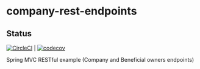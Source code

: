 # company-rest-endpoints

## Status

[![CircleCI](https://circleci.com/gh/enisinanaj/company-rest-endpoints/tree/master.svg?style=svg)](https://circleci.com/gh/enisinanaj/company-rest-endpoints/tree/master) | [![codecov](https://codecov.io/gh/enisinanaj/company-rest-endpoints/branch/master/graph/badge.svg)](https://codecov.io/gh/enisinanaj/company-rest-endpoints)

Spring MVC RESTful example (Company and Beneficial owners endpoints)
